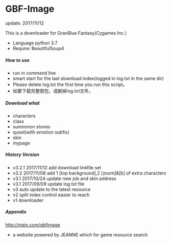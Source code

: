 GBF-Image
========================
update: 2017/11/12

This is a downloader for GranBlue Fantasy(Cygames Inc.)
* Language python 3.7
* Require: BeautifulSoup4
##### How to use
* run in command line
* smart start for the last download index(logged in log.txt in the same dir)
* Please delete log.txt the first time you run this script。
* 如要下载完整图包，请删掉log.txt文件。
##### Download what
* characters
* class
* summmon stones
* quest(with emotion subfix)
* skin
* mypage
##### History Version
* v3.2.1 2017/11/12 add download linkfile set
* v3.2 2017/11/08 add 1 [top background],2 [zoom]&[b] of extra characters
* v3.1 2017/10/24 update new job and skin address
* v3.1 2017/09/09 update log.txt file 
* v3 auto update to the latest resource
* v2 split index control easier to reach
* v1 downloader
##### Appendix
http://niejx.com/gbfimage
* a website powered by JEANNE which for game resource search
